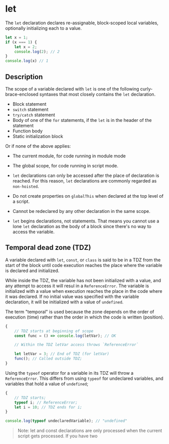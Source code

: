 # let
The `let` declaration declares re-assignable, block-scoped local variables,
optionally initializing each to a value.

```javascript
let x = 1;
if (x === 1) {
    let x = 2;
    console.log(2); // 2
}
console.log(x) // 1
```

## Description
The scope of a variable declared with `let` is one of the following 
curly-brace-enclosed syntaxes that most closely contains the `let` 
declaration.

- Block statement
- `switch` statement
- `try/catch` statement
- Body of one of the `for` statements, if the `let` is in the header of the
  statement
- Function body
- Static initialization block

Or if none of the above applies:
- The current module, for code running in module mode
- The global scope, for code running in script mode.

- `let` declarations can only be accessed after the place of declaration is
reached. For this reason, `let` declarations are commonly regarded as 
`non-hoisted`.
- Do not create properties on `globalThis` when declared at the top level 
  of a script.
- Cannot be redeclared by any other declaration in the same scope.
- `let` begins declarations, not statements. That means you cannot use a 
   lone `let` declaration as the body of a block since there's no way to 
   access the variable.

## Temporal dead zone (TDZ)
A variable declared with `let`, `const`, or `class` is said to be in a TDZ 
from the start of the block until code execution reaches the place where 
the variable is declared and initialized.

While inside the TDZ, the variable has not been initialized with a value, 
and any attempt to access it will resul in a `ReferenceError`. The variable
is initialized with a value when execution reaches the place in the code 
where it was declared. If no initial value was specified with the variable 
declaration, it will be initialized with a value of `undefined`.

The term "temporal" is used because the zone depends on the order of 
execution (time) rather than the order in which the code is written 
(position).

```javascript
{
    // TDZ starts at beginning of scope
    const func = () => console.log(letVar); // OK

    // Within the TDZ letVar access throws `ReferenceError`

    let letVar = 3; // End of TDZ (for letVar)
    func(); // Called outside TDZ;
}
```

Using the `typeof` operator for a variable in its TDZ will throw a 
`ReferenceError`. This differs from using `typeof` for undeclared 
variables, and variables that hold a value of `undefined`;

```javascript
{
    // TDZ starts;
    typeof i; // ReferenceError;
    let i = 10; // TDZ ends for i;
}

console.log(typeof undeclaredVariable); // "undefined"
```

> Note: let and const declarations are only processed when the current 
script gets processed. If you have two <script> elements running in script 
mode within one HTML, the first script is not subject to the TDZ 
restrictions for top-level let or const variables declared in the second 
script, although if you declare a let or const variable in the first 
script, declaring it again in the second script will cause a redeclaration 
error.

## Redeclarations
`let` declarations cannot be in the same scope as any other declaration, 
including `let`, `const`, `class`, `function`, `var`, and `import` 
declaration.

A `let` declaration within an function's body cannot have the same name as 
a parameter. A `let` declaration within a catch block cannot have the same 
name as the `catch`-bound identifier.

You may encounter errors in `switch` statements because there is only one 
block. To avoid the error, wrap each `case` in a new block statement.

```javascript
let x = 1;

switch (x) {
    case 0:
        let foo;
        break;
    case 1:
        let foo; // SyntaxError
        break;
    case 2: {
        let foo; //OK in block statement
        break;
    }
}
```
